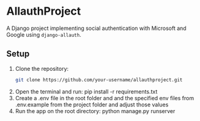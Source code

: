 # AllauthProject

A Django project implementing social authentication with Microsoft and Google using `django-allauth`.

## Setup

1. Clone the repository:
   ```bash
   git clone https://github.com/your-username/allauthproject.git
2. Open the terminal and run: pip install -r requirements.txt
3. Create a .env file in the root folder and and the specified env files from .env.example from the project folder and adjust those values
4. Run the app on the root directory: python manage.py runserver
